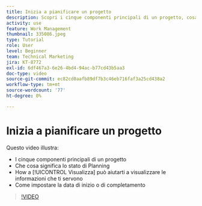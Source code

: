 ```yaml
---
title: Inizia a pianificare un progetto
description: Scopri i cinque componenti principali di un progetto, cosa significa lo stato, come [!UICONTROL Visualizza] può aiutarti a visualizzare informazioni rilevanti e a impostare la data di inizio o di scadenza.
activity: use
feature: Work Management
thumbnail: 335086.jpeg
type: Tutorial
role: User
level: Beginner
team: Technical Marketing
jira: KT-8772
exl-id: 6df467a3-6e26-4bd4-94ac-b77cd43b5aa3
doc-type: video
source-git-commit: ec82cd0aafb89df7b3c46eb716faf3a25cd438a2
workflow-type: tm+mt
source-wordcount: '77'
ht-degree: 0%

---
```


# Inizia a pianificare un progetto

Questo video illustra:

* I cinque componenti principali di un progetto
* Che cosa significa lo stato di Planning
* How a [!UICONTROL Visualizza] può aiutarti a visualizzare le informazioni che ti servono
* Come impostare la data di inizio o di completamento

>[!VIDEO](https://video.tv.adobe.com/v/335086/?quality=12&learn=on)
